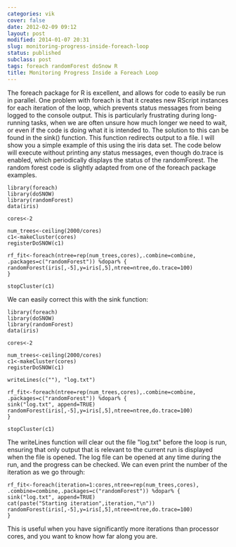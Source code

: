 ```yaml
---
categories: vik
cover: false
date: 2012-02-09 09:12
layout: post
modified: 2014-01-07 20:31
slug: monitoring-progress-inside-foreach-loop
status: published
subclass: post
tags: foreach randomForest doSnow R
title: Monitoring Progress Inside a Foreach Loop
---
```


The foreach package for R is excellent, and allows for code to easily be run
in parallel. One problem with foreach is that it creates new RScript instances
for each iteration of the loop, which prevents status messages from being
logged to the console output. This is particularly frustrating during long-
running tasks, when we are often unsure how much longer we need to wait, or
even if the code is doing what it is intended to. The solution to this can be
found in the sink() function. This function redirects output to a file. I will
show you a simple example of this using the iris data set. The code below will
execute without printing any status messages, even though do.trace is enabled,
which periodically displays the status of the randomForest. The random forest
code is slightly adapted from one of the foreach package examples.

    
    
      
    library(foreach)  
    library(doSNOW)  
    library(randomForest)  
    data(iris)  
      
    cores<-2  
      
    num_trees<-ceiling(2000/cores)  
    c1<-makeCluster(cores)  
    registerDoSNOW(c1)  
      
    rf_fit<-foreach(ntree=rep(num_trees,cores),.combine=combine,  
    .packages=c("randomForest")) %dopar% {  
    randomForest(iris[,-5],y=iris[,5],ntree=ntree,do.trace=100)   
    }  
      
    stopCluster(c1)   
      
    

We can easily correct this with the sink function:

    
    
      
    library(foreach)  
    library(doSNOW)  
    library(randomForest)  
    data(iris)  
      
    cores<-2  
      
    num_trees<-ceiling(2000/cores)  
    c1<-makeCluster(cores)  
    registerDoSNOW(c1)  
      
    writeLines(c(""), "log.txt")  
      
    rf_fit<-foreach(ntree=rep(num_trees,cores),.combine=combine,  
    .packages=c("randomForest")) %dopar% {  
    sink("log.txt", append=TRUE)  
    randomForest(iris[,-5],y=iris[,5],ntree=ntree,do.trace=100)   
    }  
      
    stopCluster(c1)  
    

The writeLines function will clear out the file "log.txt" before the loop is
run, ensuring that only output that is relevant to the current run is
displayed when the file is opened. The log file can be opened at any time
during the run, and the progress can be checked. We can even print the number
of the iteration as we go through:

    
    
      
    rf_fit<-foreach(iteration=1:cores,ntree=rep(num_trees,cores),  
    .combine=combine,.packages=c("randomForest")) %dopar% {  
    sink("log.txt", append=TRUE)  
    cat(paste("Starting iteration",iteration,"\n"))  
    randomForest(iris[,-5],y=iris[,5],ntree=ntree,do.trace=100)   
    }  
    

This is useful when you have significantly more iterations than processor
cores, and you want to know how far along you are.